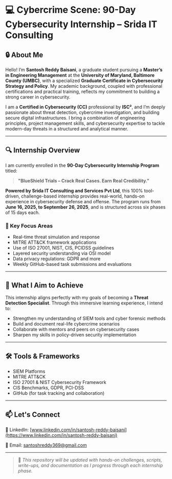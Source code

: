 # 💻 Cybercrime Scene: 90-Day Cybersecurity Internship – Srida IT Consulting

## 🔒 About Me

Hello! I’m **Santosh Reddy Baisani**, a graduate student pursuing a **Master’s in Engineering Management** at the **University of Maryland, Baltimore County (UMBC)**, with a specialized **Graduate Certificate in Cybersecurity Strategy and Policy**. My academic background, coupled with professional certifications and practical training, reflects my commitment to building a strong career in cybersecurity.

I am a **Certified in Cybersecurity (CC)** professional by **ISC²**, and I’m deeply passionate about threat detection, cybercrime investigation, and building secure digital infrastructures. I bring a combination of engineering principles, project management skills, and cybersecurity expertise to tackle modern-day threats in a structured and analytical manner.

---

## 🔍 Internship Overview

I am currently enrolled in the **90-Day Cybersecurity Internship Program** titled:

> **"BlueShield Trials – Crack Real Cases. Earn Real Credibility."**

**Powered by Srida IT Consulting and Services Pvt Ltd**, this 100% tool-driven, challenge-based internship provides real-world, hands-on experience in cybersecurity defense and offense. The program runs from **June 16, 2025, to September 26, 2025**, and is structured across six phases of 15 days each.

### 🔧 Key Focus Areas
- Real-time threat simulation and response
- MITRE ATT&CK framework applications
- Use of ISO 27001, NIST, CIS, PCIDSS guidelines
- Layered security understanding via OSI model
- Data privacy regulations: GDPR and more
- Weekly GitHub-based task submissions and evaluations

---

## 🚀 What I Aim to Achieve

This internship aligns perfectly with my goals of becoming a **Threat Detection Specialist**. Through this immersive learning experience, I intend to:
- Strengthen my understanding of SIEM tools and cyber forensic methods
- Build and document real-life cybercrime scenarios
- Collaborate with mentors and peers on cybersecurity cases
- Sharpen my skills in policy-driven security implementation

---

## 🛠 Tools & Frameworks
- SIEM Platforms
- MITRE ATT&CK
- ISO 27001 & NIST Cybersecurity Framework
- CIS Benchmarks, GDPR, PCI-DSS
- GitHub (for task tracking and collaboration)

---

## 📫 Let's Connect

🔗 LinkedIn: [www.linkedin.com/in/santosh-reddy-baisani](https://www.linkedin.com/in/santosh-reddy-baisani)

📧 Email: [santoshreddy369@gmail.com](mailto:santoshreddy369@gmail.com)

---

> 🚨 *This repository will be updated with hands-on challenges, scripts, write-ups, and documentation as I progress through each internship phase.*
